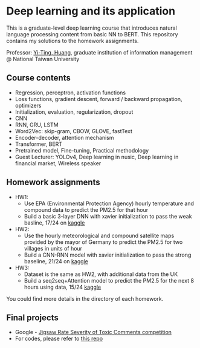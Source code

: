 # Deep learning and its application 
This is a graduate-level deep learning course that introduces natural language processing content from basic NN to BERT. This repository contains my solutions to the homework assignments.

Professor: [Yi-Ting, Huang](https://coralythuang.github.io/), graduate institution of information management @ National Taiwan University

## Course contents
- Regression, perceptron, activation functions
- Loss functions, gradient descent, forward / backward propagation, optimizers
- Initialization, evaluation, regularization, dropout
- CNN
- RNN, GRU, LSTM
- Word2Vec: skip-gram, CBOW, GLOVE, fastText
- Encoder-decoder, attention mechanism
- Transformer, BERT
- Pretrained model, Fine-tuning, Practical methodology
- Guest Lecturer: YOLOv4, Deep learning in nusic, Deep learning in financial market, Wireless speaker

## Homework assignments
- HW1: 
  - Use EPA (Environmental Protection Agency) hourly temperature and compound data to predict the PM2.5 for that hour
  - Build a basic 3-layer DNN with xavier initialization to pass the weak basline, 17/24 on [kaggle](https://www.kaggle.com/competitions/ntu-homework1/leaderboard) 
- HW2: 
  - Use the hourly meteorological and compound satellite maps provided by the mayor of Germany to predict the PM2.5 for two villages in units of hour
  - Build a CNN-RNN model with xavier initialization to pass the strong baseline, 21/24 on [kaggle](https://www.kaggle.com/competitions/ntu-homework2-ver2/leaderboard) 
- HW3: 
  - Dataset is the same as HW2, with additional data from the UK
  - Build a seq2seq+Attention model to predict the PM2.5 for the next 8 hours using data, 15/24 [kaggle](https://www.kaggle.com/competitions/ntu-homework3/leaderboard)

You could find more details in the directory of each homework.

## Final projects 
- Google - [Jigsaw Rate Severity of Toxic Comments competition](https://www.kaggle.com/c/jigsaw-toxic-severity-rating)
- For codes, please refer to [this repo](https://github.com/shengyenlin/Deep-learning-application-final-project-2021-Fall)
